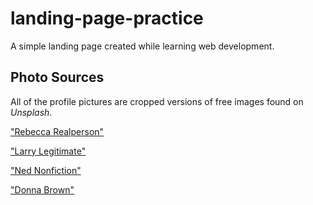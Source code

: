 # landing-page-practice

A simple landing page created while learning web development.

## Photo Sources
All of the profile pictures are cropped versions of free images found on *Unsplash*.

["Rebecca Realperson"](https://unsplash.com/photos/l3IHXOdMyHQ)

["Larry Legitimate"](https://unsplash.com/photos/pAtA8xe_iVM)

["Ned Nonfiction"](https://unsplash.com/photos/OhKElOkQ3RE)

["Donna Brown"](https://unsplash.com/photos/mEZ3PoFGs_k)